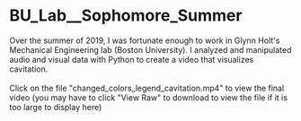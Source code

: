 # BU_Lab__Sophomore_Summer
Over the summer of 2019, I was fortunate enough to work in Glynn Holt's Mechanical Engineering lab (Boston University).
I analyzed and manipulated audio and visual data with Python to create a video that visualizes cavitation.
</br></br>Click on the file "changed_colors_legend_cavitation.mp4" to view the final video (you may have to click "View Raw" to download to view the file if it is too large to display here)
